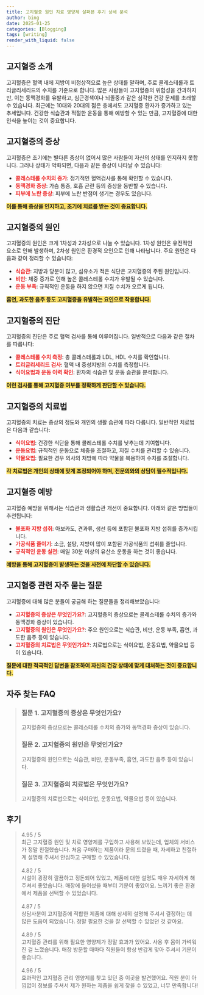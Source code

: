 ```yaml
---
title: 고지혈증 원인 치료 영양제 살펴본 후기 상세 분석
author: bing
date: 2025-01-25
categories: [Blogging]
tags: [writing]
render_with_liquid: false
---
```



<h2 id='고지혈증_소개'>고지혈증 소개</h2>

<p>고지혈증은 혈액 내에 지방이 비정상적으로 높은 상태를 말하며, 주로 콜레스테롤과 트리글리세리드의 수치를 기준으로 합니다. 많은 사람들이 고지혈증의 위험성을 간과하지만, 이는 동맥경화를 유발하고, 심근경색이나 뇌졸중과 같은 심각한 건강 문제를 초래할 수 있습니다. 최근에는 10대와 20대의 젊은 층에서도 고지혈증 환자가 증가하고 있는 추세입니다. 건강한 식습관과 적절한 운동을 통해 예방할 수 있는 만큼, 고지혈증에 대한 인식을 높이는 것이 중요합니다.</p>

<h2 id='고지혈증_증상'>고지혈증의 증상</h2>

<p>고지혈증은 초기에는 별다른 증상이 없어서 많은 사람들이 자신의 상태를 인지하지 못합니다. 그러나 상태가 악화되면, 다음과 같은 증상이 나타날 수 있습니다:</p>

<ul>
    <li><b><span style="color: #ee2323;">콜레스테롤 수치의 증가</span></b>: 정기적인 혈액검사를 통해 확인할 수 있습니다.</li>
    <li><b><span style="color: #ee2323;">동맥경화 증상</span></b>: 가슴 통증, 호흡 곤란 등의 증상을 동반할 수 있습니다.</li>
    <li><b><span style="color: #ee2323;">피부에 노란 증상</span></b>: 피부에 노란 반점이 생기는 경우도 있습니다.</li>
</ul>

<p><b><span style="background-color: #ffe066;">이를 통해 증상을 인지하고, 조기에 치료를 받는 것이 중요합니다.</span></b></p>

<h2 id='고지혈증_원인'>고지혈증의 원인</h2>

<p>고지혈증의 원인은 크게 1차성과 2차성으로 나눌 수 있습니다. 1차성 원인은 유전적인 요소로 인해 발생하며, 2차성 원인은 환경적 요인으로 인해 나타납니다. 주요 원인은 다음과 같이 정리할 수 있습니다:</p>

<ul>
    <li><b><span style="color: #ee2323;">식습관</span></b>: 지방과 당분이 많고, 섬유소가 적은 식단은 고지혈증의 주된 원인입니다.</li>
    <li><b><span style="color: #ee2323;">비만</span></b>: 체중 증가로 인해 높은 콜레스테롤 수치가 유발될 수 있습니다.</li>
    <li><b><span style="color: #ee2323;">운동 부족</span></b>: 규칙적인 운동을 하지 않으면 지질 수치가 오르게 됩니다.</li>
</ul>

<p><b><span style="background-color: #ffe066;">흡연, 과도한 음주 등도 고지혈증을 유발하는 요인으로 작용합니다.</span></b></p>

<h2 id='고지혈증_진단'>고지혈증의 진단</h2>

<p>고지혈증의 진단은 주로 혈액 검사를 통해 이루어집니다. 일반적으로 다음과 같은 절차를 따릅니다:</p>

<ul>
    <li><b><span style="color: #ee2323;">콜레스테롤 수치 측정</span></b>: 총 콜레스테롤과 LDL, HDL 수치를 확인합니다.</li>
    <li><b><span style="color: #ee2323;">트리글리세리드 검사</span></b>: 혈액 내 중성지방의 수치를 측정합니다.</li>
    <li><b><span style="color: #ee2323;">식이요법과 운동 이력 확인</span></b>: 환자의 식습관 및 운동 습관을 분석합니다.</li>
</ul>

<p><b><span style="background-color: #ffe066;">이런 검사를 통해 고지혈증 여부를 정확하게 판단할 수 있습니다.</span></b></p>

<h2 id='고지혈증_치료법'>고지혈증의 치료법</h2>

<p>고지혈증의 치료는 증상의 정도와 개인의 생활 습관에 따라 다릅니다. 일반적인 치료법은 다음과 같습니다:</p>

<ul>
    <li><b><span style="color: #ee2323;">식이요법</span></b>: 건강한 식단을 통해 콜레스테롤 수치를 낮추는데 기여합니다.</li>
    <li><b><span style="color: #ee2323;">운동요법</span></b>: 규칙적인 운동으로 체중을 조절하고, 지질 수치를 관리할 수 있습니다.</li>
    <li><b><span style="color: #ee2323;">약물요법</span></b>: 필요한 경우 의사의 처방에 따라 약물을 복용하여 수치를 조절합니다.</li>
</ul>

<p><b><span style="background-color: #ffe066;">각 치료법은 개인의 상태에 맞게 조정되어야 하며, 전문의와의 상담이 필수적입니다.</span></b></p>

<h2 id='고지혈증_예방'>고지혈증 예방</h2>

<p>고지혈증 예방을 위해서는 식습관과 생활습관 개선이 중요합니다. 아래와 같은 방법들이 추천됩니다:</p>

<ul>
    <li><b><span style="color: #ee2323;">불포화 지방 섭취</span></b>: 아보카도, 견과류, 생선 등에 포함된 불포화 지방 섭취를 증가시킵니다.</li>
    <li><b><span style="color: #ee2323;">가공식품 줄이기</span></b>: 소금, 설탕, 지방이 많이 포함된 가공식품의 섭취를 줄입니다.</li>
    <li><b><span style="color: #ee2323;">규칙적인 운동 실천</span></b>: 매일 30분 이상의 유산소 운동을 하는 것이 좋습니다.</li>
</ul>

<p><b><span style="background-color: #ffe066;">예방을 통해 고지혈증이 발생하는 것을 사전에 차단할 수 있습니다.</span></b></p>

<h2 id='고지혈증_자주_묻는_질문'>고지혈증 관련 자주 묻는 질문</h2>

<p>고지혈증에 대해 많은 분들이 궁금해 하는 질문들을 정리해보았습니다:</p>

<ul>
    <li><b><span style="color: #ee2323;">고지혈증의 증상은 무엇인가요?</span></b>: 고지혈증의 증상으로는 콜레스테롤 수치의 증가와 동맥경화 증상이 있습니다.</li>
    <li><b><span style="color: #ee2323;">고지혈증의 원인은 무엇인가요?</span></b>: 주요 원인으로는 식습관, 비만, 운동 부족, 흡연, 과도한 음주 등이 있습니다.</li>
    <li><b><span style="color: #ee2323;">고지혈증의 치료법은 무엇인가요?</span></b>: 치료법으로는 식이요법, 운동요법, 약물요법 등이 있습니다.</li>
</ul>

<p><b><span style="background-color: #ffe066;">질문에 대한 적극적인 답변을 참조하여 자신의 건강 상태에 맞게 대처하는 것이 중요합니다.</span></b></p>


<h2 id='자주_찾는_FAQ'>자주 찾는 FAQ</h2>
<div itemscope="" itemtype="https://schema.org/FAQPage"> 
<blockquote> 
<div itemscope="" itemprop="mainEntity" itemtype="https://schema.org/Question"> 
<h3 itemprop="name">질문 1. 고지혈증의 증상은 무엇인가요?</h3> 
<div itemscope="" itemprop="acceptedAnswer" itemtype="https://schema.org/Answer"> 
<span itemprop="text"> 
<p>고지혈증의 증상으로는 콜레스테롤 수치의 증가와 동맥경화 증상이 있습니다.</p> 
</span> 
</div> 
</div> 
<div itemscope="" itemprop="mainEntity" itemtype="https://schema.org/Question"> 
<h3 itemprop="name">질문 2. 고지혈증의 원인은 무엇인가요?</h3> 
<div itemscope="" itemprop="acceptedAnswer" itemtype="https://schema.org/Answer"> 
<span itemprop="text"> 
<p>고지혈증의 원인으로는 식습관, 비만, 운동부족, 흡연, 과도한 음주 등이 있습니다.</p> 
</span> 
</div> 
</div> 
<div itemscope="" itemprop="mainEntity" itemtype="https://schema.org/Question"> 
<h3 itemprop="name">질문 3. 고지혈증의 치료법은 무엇인가요?</h3> 
<div itemscope="" itemprop="acceptedAnswer" itemtype="https://schema.org/Answer"> 
<span itemprop="text"> 
<p>고지혈증의 치료법으로는 식이요법, 운동요법, 약물요법 등이 있습니다.</p> 
</span> 
</div> 
</div> 
</blockquote> 
</div>
<h2 id='후기'>후기</h2>
<div itemscope itemtype="https://schema.org/Product">
  <blockquote>
  <div itemprop="review" itemscope itemtype="https://schema.org/Review">
      <div itemprop="reviewRating" itemscope itemtype="https://schema.org/Rating"> <span itemprop="ratingValue">4.95</span> / <span itemprop="bestRating">5</span> </div>
      <span itemprop="reviewBody">최근 고지혈증 원인 및 치료 영양제를 구입하고 사용해 보았는데, 업체의 서비스가 정말 친절했습니다. 처음 구매하는 제품이라 문의 드렸을 때, 자세하고 친절하게 설명해 주셔서 안심하고 구매할 수 있었습니다.</span>
  </div>
  <br>
  <div itemprop="review" itemscope itemtype="https://schema.org/Review">
      <div itemprop="reviewRating" itemscope itemtype="https://schema.org/Rating"> <span itemprop="ratingValue">4.82</span> / <span itemprop="bestRating">5</span> </div>
      <span itemprop="reviewBody">시설이 굉장히 깔끔하고 정돈되어 있었고, 제품에 대한 설명도 매우 자세하게 해 주셔서 좋았습니다. 매장에 들어섰을 때부터 기분이 좋았어요. 느끼기 좋은 환경에서 제품을 선택할 수 있었습니다.</span>
  </div>
  <br>
  <div itemprop="review" itemscope itemtype="https://schema.org/Review">
      <div itemprop="reviewRating" itemscope itemtype="https://schema.org/Rating"> <span itemprop="ratingValue">4.87</span> / <span itemprop="bestRating">5</span> </div>
      <span itemprop="reviewBody">상담사분이 고지혈증에 적합한 제품에 대해 상세히 설명해 주셔서 결정하는 데 많은 도움이 되었습니다. 정말 필요한 것을 잘 선택할 수 있었던 것 같아요.</span>
  </div>
  <br>
  <div itemprop="review" itemscope itemtype="https://schema.org/Review">
      <div itemprop="reviewRating" itemscope itemtype="https://schema.org/Rating"> <span itemprop="ratingValue">4.89</span> / <span itemprop="bestRating">5</span> </div>
      <span itemprop="reviewBody">고지혈증 관리를 위해 필요한 영양제가 정말 효과가 있어요. 사용 후 몸이 가벼워진 걸 느꼈습니다. 매장 방문할 때마다 직원들이 항상 반갑게 맞아 주셔서 기분이 좋습니다.</span>
  </div>
  <br>
  <div itemprop="review" itemscope itemtype="https://schema.org/Review">
      <div itemprop="reviewRating" itemscope itemtype="https://schema.org/Rating"> <span itemprop="ratingValue">4.96</span> / <span itemprop="bestRating">5</span> </div>
      <span itemprop="reviewBody">효과적인 고지혈증 관리 영양제를 찾고 있던 중 이곳을 발견했어요. 직원 분이 아낌없이 정보를 주셔서 제가 원하는 제품을 쉽게 찾을 수 있었고, 너무 만족합니다!</span>
  </div>
  </blockquote>
</div>
